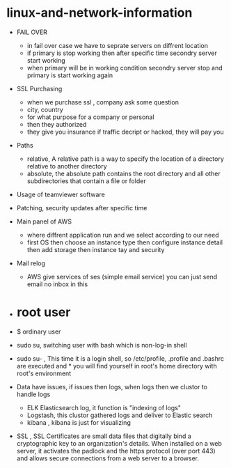 # linux-and-network-information

* FAIL OVER
  * in fail over case we have to seprate servers on diffrent location
  * if primary is stop working then after specific time secondry server start working
  * when primary will be in working condition secondry server stop and  primary is start working again
  
* SSL Purchasing
  * when we purchase ssl , company ask some question
  * city, country
  * for what purpose for a company or personal
  * then they authorized
  * they give you insurance if traffic decript or hacked, they will pay you
* Paths
  * relative, A relative path is a way to specify the location of a directory relative to another directory
  * absolute,  the absolute path contains the root directory and all other subdirectories that contain a file or folder
  
* Usage of teamviewer software
* Patching, security updates after specific time
* Main panel of AWS
  * where diffrent application run and we select according to our need
  * first OS then choose an instance type then configure instance detail then add storage  then instance tay and security
* Mail relog
  * AWS give services of ses (simple email service) you can just send email no inbox in this
* # root user 
* $ ordinary user
* sudo su,  switching user with bash which is non-log-in shell
* sudo su- , This time it is a login shell, so /etc/profile, .profile and .bashrc are executed and
            * you will find yourself in root's home directory with root's environment
            
* Data have issues, if issues then logs, when logs then we clustor to handle logs
  * ELK Elasticsearch log, it function is "indexing of logs"
  * Logstash, this clustor gathered logs and deliver to Elastic search
  * kibana , kibana is just for visualizing
* SSL , SSL Certificates are small data files that digitally bind a cryptographic key to an organization's details. When installed on a web server, it activates the padlock and the https protocol (over port 443) and allows secure connections from a web server to a browser.

 

